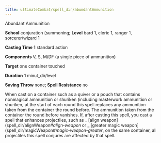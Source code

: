 ```yaml
---
title: ultimateCombat/spell_dir/abundantAmmunition
---
```

Abundant Ammunition

**School** conjuration (summoning; **Level** bard 1, cleric 1, ranger 1, sorcerer/wizard 1

**Casting Time** 1 standard action

**Components** V, S, M/DF (a single piece of ammunition)

**Target** one container touched

**Duration** 1 minut_dir/level

**Saving Throw** none; **Spell Resistance** no

When cast on a container such as a quiver or a pouch that contains nonmagical ammunition or shuriken (including masterwork ammunition or shuriken, at the start of each round this spell replaces any ammunition taken from the container the round before. The ammunition taken from the container the round before vanishes. If, after casting this spell, you cast a spell that enhances projectiles, such as _ [align weapon](spell_dir/alignWeapon#_align-weapon_ or _ [greater magic weapon](spell_dir/magicWeapon#_magic-weapon-greater_, on the same container, all projectiles this spell conjures are affected by that spell.

